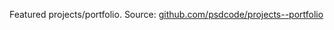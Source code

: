 Featured projects/portfolio.
Source: [github.com/psdcode/projects--portfolio](https://github.com/psdcode/projects--portfolio)
